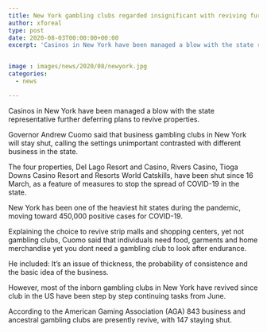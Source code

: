 ```yaml
---
title: New York gambling clubs regarded insignificant with reviving further delayed
author: xforeal 
type: post
date: 2020-08-03T00:00:00+00:00
excerpt: 'Casinos in New York have been managed a blow with the state representative further deferring plans to revive properties '


image : images/news/2020/08/newyork.jpg
categories:
  - news

---
```

Casinos in New York have been managed a blow with the state representative further deferring plans to revive properties. 

Governor Andrew Cuomo said that business gambling clubs in New York will stay shut, calling the settings unimportant contrasted with different business in the state. 

The four properties, Del Lago Resort and Casino, Rivers Casino, Tioga Downs Casino Resort and Resorts World Catskills, have been shut since 16 March, as a feature of measures to stop the spread of COVID-19 in the state. 

New York has been one of the heaviest hit states during the pandemic, moving toward 450,000 positive cases for COVID-19. 

Explaining the choice to revive strip malls and shopping centers, yet not gambling clubs, Cuomo said that individuals need food, garments and home merchandise yet you dont need a gambling club to look after endurance. 

He included: It&#8217;s an issue of thickness, the probability of consistence and the basic idea of the business. 

However, most of the inborn gambling clubs in New York have revived since club in the US have been step by step continuing tasks from June. 

According to the American Gaming Association (AGA) 843 business and ancestral gambling clubs are presently revive, with 147 staying shut.